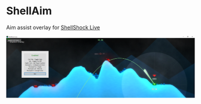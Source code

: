 # ShellAim

Aim assist overlay for [ShellShock Live](http://store.steampowered.com/app/326460/ShellShock_Live/)

![Screenshot](screenshot.png)